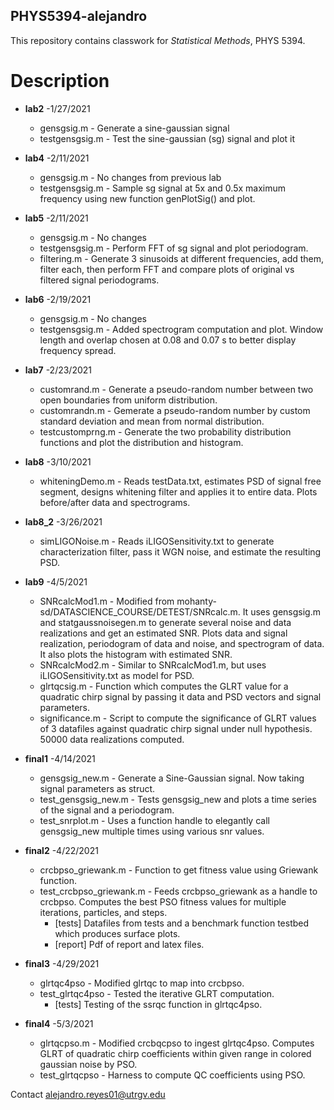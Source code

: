 ## PHYS5394-alejandro

This repository contains classwork for *Statistical Methods*, PHYS 5394.

# Description

* **lab2** -1/27/2021
  - gensgsig.m     - Generate a sine-gaussian signal
  - testgensgsig.m - Test the sine-gaussian (sg) signal and plot it

* **lab4** -2/11/2021
  - gensgsig.m     - No changes from previous lab
  - testgensgsig.m - Sample sg signal at 5x and 0.5x maximum frequency using new function genPlotSig() and plot.

* **lab5** -2/11/2021
  - gensgsig.m     - No changes
  - testgensgsig.m - Perform FFT of sg signal and plot periodogram.
  - filtering.m    - Generate 3 sinusoids at different frequencies, add them, filter each, then perform FFT and compare plots of original vs filtered signal periodograms.

* **lab6** -2/19/2021
  - gensgsig.m     - No changes
  - testgensgsig.m - Added spectrogram computation and plot. Window length and overlap chosen at 0.08 and 0.07 s to better display frequency spread.

* **lab7** -2/23/2021
  - customrand.m     - Generate a pseudo-random number between two open boundaries from uniform distribution.
  - customrandn.m    - Gemerate a pseudo-random number by custom standard deviation and mean from normal distribution.
  - testcustomprng.m - Generate the two probability distribution functions and plot the distribution and histogram.

* **lab8** -3/10/2021
  - whiteningDemo.m  - Reads testData.txt, estimates PSD of signal free segment, designs whitening filter and applies it to entire data. Plots before/after data and spectrograms.

* **lab8_2** -3/26/2021
  - simLIGONoise.m   - Reads iLIGOSensitivity.txt to generate characterization filter, pass it WGN noise, and estimate the resulting PSD.

* **lab9** -4/5/2021
  - SNRcalcMod1.m    - Modified from mohanty-sd/DATASCIENCE_COURSE/DETEST/SNRcalc.m. It uses gensgsig.m and statgaussnoisegen.m to generate several noise and data realizations and get an estimated SNR. Plots data and signal realization, periodogram of data and noise, and spectrogram of data. It also plots the histogram with estimated SNR.
  - SNRcalcMod2.m    - Similar to SNRcalcMod1.m, but uses iLIGOSensitivity.txt as model for PSD.
  - glrtqcsig.m      - Function which computes the GLRT value for a quadratic chirp signal by passing it data and PSD vectors and signal parameters.
  - significance.m   - Script to compute the significance of GLRT values of 3 datafiles against quadratic chirp signal under null hypothesis. 50000 data realizations computed.

* **final1** -4/14/2021
  - gensgsig_new.m   - Generate a Sine-Gaussian signal. Now taking signal parameters as struct.
  - test_gensgsig_new.m - Tests gensgsig_new and plots a time series of the signal and a periodogram.
  - test_snrplot.m   - Uses a function handle to elegantly call gensgsig_new multiple times using various snr values.

* **final2** -4/22/2021
  - crcbpso_griewank.m - Function to get fitness value using Griewank function.
  - test_crcbpso_griewank.m - Feeds crcbpso_griewank as a handle to crcbpso. Computes the best PSO fitness values for multiple iterations, particles, and steps.
    - [tests] Datafiles from tests and a benchmark function testbed which produces surface plots.
    - [report] Pdf of report and latex files.

* **final3** -4/29/2021
  - glrtqc4pso - Modified glrtqc to map into crcbpso.
  - test_glrtqc4pso - Tested the iterative GLRT computation.
    - [tests] Testing of the ssrqc function in glrtqc4pso.

* **final4** -5/3/2021
  - glrtqcpso.m - Modified crcbqcpso to ingest glrtqc4pso. Computes GLRT of quadratic chirp coefficients within given range in colored gaussian noise by PSO.
  - test_glrtqcpso - Harness to compute QC coefficients using PSO.

Contact alejandro.reyes01@utrgv.edu
